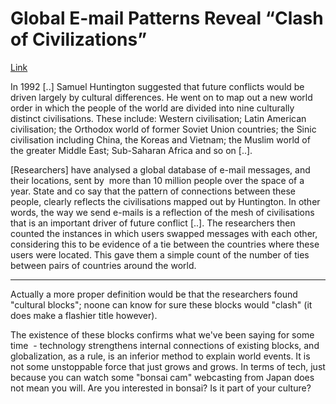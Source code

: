 # Global E-mail Patterns Reveal “Clash of Civilizations”

[Link](http://www.technologyreview.com/view/512116/global-e-mail-patterns-reveal-clash-of-civilizations/)

In 1992 [..] Samuel Huntington suggested that future conflicts would
be driven largely by cultural differences. He went on to map out a new
world order in which the people of the world are divided into nine
culturally distinct civilisations. These include: Western
civilisation; Latin American civilisation; the Orthodox world of
former Soviet Union countries; the Sinic civilisation including China,
the Koreas and Vietnam; the Muslim world of the greater Middle East;
Sub-Saharan Africa and so on [..].

[Researchers] have analysed a global database of e-mail messages, and
their locations, sent by  more than 10 million people over the space
of a year. State and co say that the pattern of connections between
these people, clearly reflects the civilisations mapped out by
Huntington. In other words, the way we send e-mails is a reflection of
the mesh of civilisations that is an important driver of future
conflict [..]. The researchers then counted the instances in which
users swapped messages with each other, considering this to be
evidence of a tie between the countries where these users were
located. This gave them a simple count of the number of ties between
pairs of countries around the world.

---

Actually a more proper definition would be that the researchers found
"cultural blocks"; noone can know for sure these blocks would "clash"
(it does make a flashier title however).

The existence of these blocks confirms what we've been saying for some
time  - technology strengthens internal connections of existing
blocks, and globalization, as a rule, is an inferior method to explain
world events. It is not some unstoppable force that just grows and
grows. In terms of tech, just because you can watch some "bonsai cam"
webcasting from Japan does not mean you will. Are you interested in
bonsai? Is it part of your culture?













